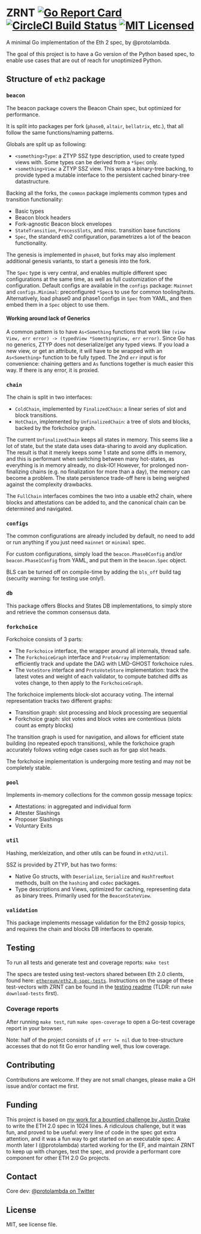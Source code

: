 # ZRNT [![Go Report Card](https://goreportcard.com/badge/github.com/protolambda/zrnt?no-cache)](https://goreportcard.com/report/github.com/protolambda/zrnt) [![CircleCI Build Status](https://circleci.com/gh/protolambda/zrnt.svg?style=shield)](https://circleci.com/gh/protolambda/zrnt) [![MIT Licensed](https://img.shields.io/badge/license-MIT-blue.svg)](./LICENSE)

A minimal Go implementation of the Eth 2 spec, by @protolambda.

The goal of this project is to have a Go version of the Python based spec,
 to enable use cases that are out of reach for unoptimized Python.

## Structure of `eth2` package

### `beacon`

The beacon package covers the Beacon Chain spec, but optimized for performance.

It is split into packages per fork (`phase0`, `altair`, `bellatrix`, etc.),
that all follow the same functions/naming patterns.

Globals are split up as following:
- `<something>Type`: a ZTYP SSZ type description, used to create typed views with. Some types can be derived from a `*Spec` only.
- `<something>View`: a ZTYP SSZ view. This wraps a binary-tree backing,
 to provide typed a mutable interface to the persistent cached binary-tree datastructure.

Backing all the forks, the `common` package implements common types and transition functionality:
- Basic types
- Beacon block headers
- Fork-agnostic Beacon block envelopes
- `StateTransition`, `ProcessSlots`, and misc. transition base functions
- `Spec`, the standard eth2 configuration, parametrizes a lot of the beacon functionality.

The genesis is implemented in `phase0`, but forks may also implement additional genesis variants, to start a genesis into the fork.

The `Spec` type is very central, and enables multiple different spec configurations at the same time, as well as full customization of the configuration.
Default configs are available in the `configs` package: `Mainnet` and `configs.Minimal`: preconfigured `*Spec`s to use for common tooling/tests.
Alternatively, load phase0 and phase1 configs in `Spec` from YAML, and then embed them in a `Spec` object to use them.

#### Working around lack of Generics

A common pattern is to have `As<Something` functions that work like `(view View, err error) -> (typedView *SomethingView, err error)`.
Since Go has no generics, ZTYP does not deserialize/get any typed views. If you load a new view, or get an attribute,
it will have to be wrapped with an `As<Something>` function to be fully typed. The 2nd `err` input is for convenience:
chaining getters and `As` functions together is much easier this way. If there is any error, it is proxied.

### `chain`

The chain is split in two interfaces:
- `ColdChain`, implemented by `FinalizedChain`: a linear series of slot and block transitions.
- `HotChain`, implemented by `UnfinalizedChain`: a tree of slots and blocks, backed by the forkchoice graph.

The current `UnfinalizedChain` keeps all states in memory. This seems like a lot of state, but the state data uses data-sharing to avoid any duplication.
The result is that it merely keeps some 1 state and some diffs in memory, and this is performant when switching between many hot-states, as everything is in memory already, no disk-IO!
However, for prolonged non-finalizing chains (e.g. no finalization for more than a day), the memory can become a problem.
The state persistence trade-off here is being weighed against the complexity drawbacks.

The `FullChain` interfaces combines the two into a usable eth2 chain, where blocks and attestations can be added to, and the canonical chain can be determined and navigated.

### `configs`

The common configurations are already included by default, no need to add or run anything if you just need `mainnet` or `minimal` spec.

For custom configurations, simply load the `beacon.Phase0Config` and/or `beacon.Phase1Config` from YAML, and put them in the `beacon.Spec` object.

BLS can be turned off on compile-time by adding the `bls_off` build tag (security warning: for testing use only!).

### `db`

This package offers Blocks and States DB implementations, to simply store and retrieve the common consensus data. 

### `forkchoice`

Forkchoice consists of 3 parts:
- The `Forkchoice` interface, the wrapper around all internals, thread safe.
- The `ForkchoiceGraph` interface and `ProtoArray` implementation: efficiently track and update the DAG with LMD-GHOST forkchoice rules.
- The `VoteStore` interface and `ProtoVoteStore` implementation: track the latest votes and weight of each validator, to compute batched diffs as votes change, to then apply to the `ForkchoiceGraph`.

The forkchoice implements block-slot accuracy voting. The internal representation tracks two different graphs:
- Transition graph: slot processing and block processing are sequential
- Forkchoice graph: slot votes and block votes are contentious (slots count as empty blocks)

The transition graph is used for navigation, and allows for efficient state building (no repeated epoch transitions),
while the forkchoice graph accurately follows voting edge cases such as for gap slot heads.

The forkchoice implementation is undergoing more testing and may not be completely stable.

### `pool`

Implements in-memory collections for the common gossip message topics:
- Attestations: in aggregated and individual form
- Attester Slashings
- Proposer Slashings
- Voluntary Exits

### `util`

Hashing, merkleization, and other utils can be found in `eth2/util`.

SSZ is provided by ZTYP, but has two forms:
- Native Go structs, with `Deserialize`, `Serialize` and `HashTreeRoot` methods, built on the `hashing` and `codec` packages.
- Type descriptions and Views, optimized for caching, representing data as binary trees. Primarily used for the `BeaconStateView`.

### `validation`

This package implements message validation for the Eth2 gossip topics, and requires the chain and blocks DB interfaces to operate.

## Testing

To run all tests and generate test and coverage reports: `make test`

The specs are tested using test-vectors shared between Eth 2.0 clients,
 found here: [`ethereum/eth2.0-spec-tests`](https://github.com/ethereum/eth2.0-spec-tests).
Instructions on the usage of these test-vectors with ZRNT can be found in the [testing readme](./tests/spec/README.md)
 (TLDR: run `make download-tests` first).

### Coverage reports

After running `make test`, run `make open-coverage` to open a Go-test coverage report in your browser.

Note: half of the project consists of `if err != nil` due to tree-structure accesses that do not fit Go error handling well, thus low coverage.

## Contributing

Contributions are welcome.
If they are not small changes, please make a GH issue and/or contact me first.

## Funding

This project is based on [my work for a bountied challenge by Justin Drake](https://github.com/protolambda/beacon-challenge)
 to write the ETH 2.0 spec in 1024 lines. A ridiculous challenge, but it was fun, and proved to be useful: 
 every line of code in the spec got extra attention, and it was a fun way to get started on an executable spec.
A month later I (@protolambda) started working for the EF,
 and maintain ZRNT to keep up with changes, test the spec, and provide a performant core component for other ETH 2.0 Go projects.

## Contact

Core dev: [@protolambda on Twitter](https://twitter.com/protolambda)

## License

MIT, see license file.

